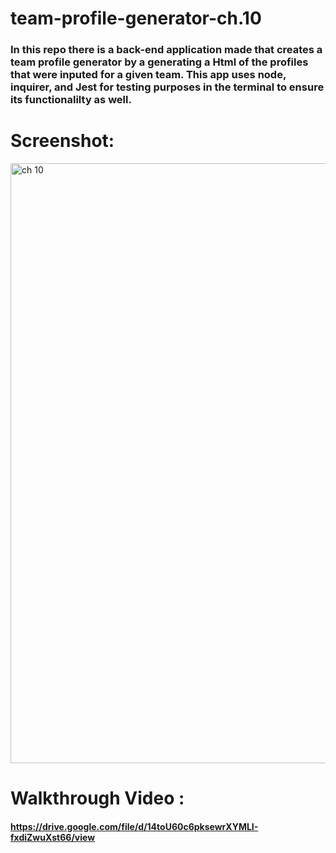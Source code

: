 # team-profile-generator-ch.10
### In this repo there is a back-end application made that creates a team profile generator by a generating a Html of the profiles that were inputed for a given team. This app uses node, inquirer, and Jest for testing purposes in the terminal to ensure its functionalilty as well.

# Screenshot:







<img width="960" alt="ch 10" src="https://github.com/dapatel4092/team-profile-generator-ch.10/assets/107335786/b366835a-39a0-4e22-9e44-32bd4f524f4c">





# Walkthrough Video :
#### https://drive.google.com/file/d/14toU60c6pksewrXYMLI-fxdiZwuXst66/view
